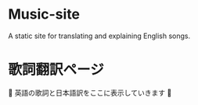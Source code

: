 # Music-site
A static site for translating and explaining English songs.

<!DOCTYPE html>
<html lang="ja">
<head>
  <meta charset="UTF-8" />
  <title>洋楽翻訳サイト</title>
  <link rel="stylesheet" href="style.css" />
</head>
<body>
  <h1>歌詞翻訳ページ</h1>
  <p>🎵 英語の歌詞と日本語訳をここに表示していきます 🎵</p>
</body>
</html>
